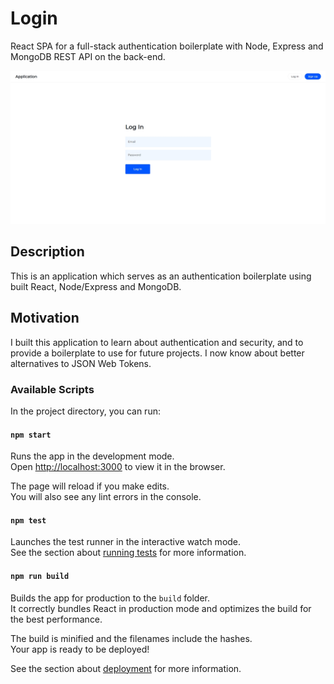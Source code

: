 # Login

React SPA for a full-stack authentication boilerplate with Node, Express and MongoDB REST API on the back-end.

![Login](documentation/login.jpg)

## Description

This is an application which serves as an authentication boilerplate using built React, Node/Express and MongoDB.

## Motivation

I built this application to learn about authentication and security, and to provide a boilerplate to use for future projects. I now know about better alternatives to JSON Web Tokens.

### Available Scripts

In the project directory, you can run:

#### `npm start`

Runs the app in the development mode.\
Open [http://localhost:3000](http://localhost:3000) to view it in the browser.

The page will reload if you make edits.\
You will also see any lint errors in the console.

#### `npm test`

Launches the test runner in the interactive watch mode.\
See the section about [running tests](https://facebook.github.io/create-react-app/docs/running-tests) for more information.

#### `npm run build`

Builds the app for production to the `build` folder.\
It correctly bundles React in production mode and optimizes the build for the best performance.

The build is minified and the filenames include the hashes.\
Your app is ready to be deployed!

See the section about [deployment](https://facebook.github.io/create-react-app/docs/deployment) for more information.
